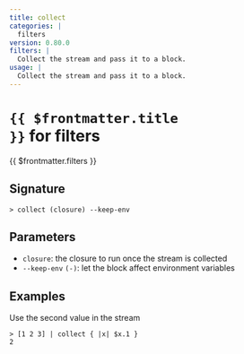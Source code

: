 ```yaml
---
title: collect
categories: |
  filters
version: 0.80.0
filters: |
  Collect the stream and pass it to a block.
usage: |
  Collect the stream and pass it to a block.
---
```


# <code>{{ $frontmatter.title }}</code> for filters

<div class='command-title'>{{ $frontmatter.filters }}</div>

## Signature

```> collect (closure) --keep-env```

## Parameters

 -  `closure`: the closure to run once the stream is collected
 -  `--keep-env` `(-)`: let the block affect environment variables

## Examples

Use the second value in the stream
```shell
> [1 2 3] | collect { |x| $x.1 }
2
```
